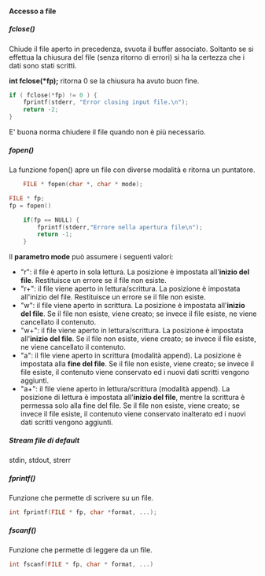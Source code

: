#### Accesso a file
##### fclose()
Chiude il file aperto in precedenza, svuota il buffer associato.
Soltanto se si effettua la chiusura del file (senza ritorno di errori) si ha la 
certezza che i dati sono stati scritti.

__int fclose(*fp);__ ritorna 0 se la chiusura ha avuto buon fine.
```C
if ( fclose(*fp) != 0 ) {
    fprintf(stderr, "Error closing input file.\n");
    return -2;
}
```
E' buona norma chiudere il file quando non è più necessario.

##### fopen()
La funzione fopen() apre un file con diverse modalità e ritorna un puntatore.
```C
    FILE * fopen(char *, char * mode);
```
```C
FILE * fp;
fp = fopen()
```
```C
    if(fp == NULL) {
        fprintf(stderr,"Errore nella apertura file\n");
        return -1;
    }
```
Il __parametro mode__ può assumere i seguenti valori:

+ "r": il file è aperto in sola lettura. La posizione è impostata all'__inizio del file__. Restituisce un errore se il file non esiste.
+ "r+": il file viene aperto in lettura/scrittura. La posizione è impostata all'inizio del file. Restituisce un errore se il file non esiste.
+ "w": il file viene aperto in scrittura. La posizione è impostata all'__inizio del file__. 
Se il file non esiste, viene creato; 
se invece il file esiste, ne viene cancellato il contenuto.
+ "w+": il file viene aperto in lettura/scrittura. La posizione è impostata all'__inizio del file__. Se il file non esiste, viene creato; se invece il file esiste, ne viene cancellato il contenuto.
+ "a": il file viene aperto in scrittura (modalità append). La posizione è impostata alla __fine del file__. Se il file non esiste, viene creato; se invece il file esiste, il contenuto viene conservato ed i nuovi dati scritti vengono aggiunti.
+ "a+": il file viene aperto in lettura/scrittura (modalità append). La posizione di lettura è impostata all'__inizio del file__, mentre la scrittura è permessa solo alla fine del file. Se il file non esiste, viene creato; se invece il file esiste, il contenuto viene conservato inalterato ed i nuovi dati scritti vengono aggiunti.

##### Stream file di default
stdin, stdout, strerr

##### fprintf()
Funzione che permette di scrivere su un file.
```C
int fprintf(FILE * fp, char *format, ...);
```

##### fscanf()
Funzione che permette di leggere da un file.
```C
int fscanf(FILE * fp, char * format, ...)
```





